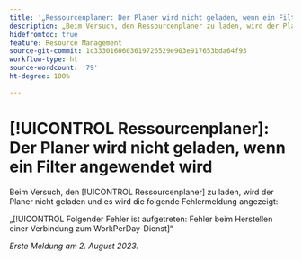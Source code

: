 ```yaml
---
title: '„Ressourcenplaner: Der Planer wird nicht geladen, wenn ein Filter angewendet wird“'
description: „Beim Versuch, den Ressourcenplaner zu laden, wird der Planer nicht geladen und es wird eine Fehlermeldung angezeigt.“
hidefromtoc: true
feature: Resource Management
source-git-commit: 1c3330160603619726529e903e917653bda64f93
workflow-type: ht
source-wordcount: '79'
ht-degree: 100%

---
```



# [!UICONTROL Ressourcenplaner]: Der Planer wird nicht geladen, wenn ein Filter angewendet wird

Beim Versuch, den [!UICONTROL Ressourcenplaner] zu laden, wird der Planer nicht geladen und es wird die folgende Fehlermeldung angezeigt:

„[!UICONTROL Folgender Fehler ist aufgetreten: Fehler beim Herstellen einer Verbindung zum WorkPerDay-Dienst]“

_Erste Meldung am 2. August 2023._

